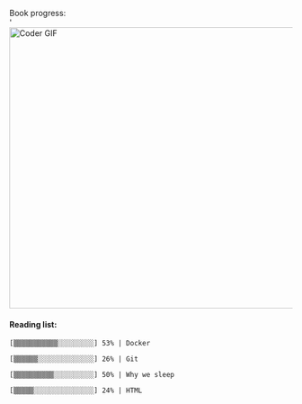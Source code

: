 Book progress: <br>'
  [<img src="https://media.giphy.com/media/3o6ozomjwcQJpdz5p6/giphy.gif" alt="Coder GIF" width="800" height="500">](https://www.youtube.com/watch?v=0a2lv4IwZFY)

  #### Reading list:
  
    [▒▒▒▒▒▒▒▒▒▒▒░░░░░░░░░] 53% | Docker
    
    [▒▒▒▒▒▒░░░░░░░░░░░░░░] 26% | Git
    
    [▒▒▒▒▒▒▒▒▒▒░░░░░░░░░░] 50% | Why we sleep
    
    [▒▒▒▒▒░░░░░░░░░░░░░░░] 24% | HTML
    
